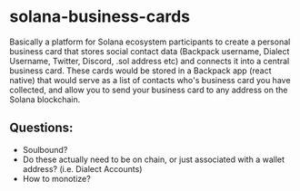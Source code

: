 # solana-business-cards
Basically a platform for Solana ecosystem participants to create a personal business card that stores social contact data (Backpack username, Dialect Username, Twitter, Discord, .sol address etc) and connects it into a central business card. These cards would be stored in a Backpack app (react native) that would serve as a list of contacts who's business card you have collected, and allow you to send your business card to any address on the Solana blockchain. 

## Questions: 
* Soulbound? 
* Do these actually need to be on chain, or just associated with a wallet address? (i.e. Dialect Accounts) 
* How to monotize? 

